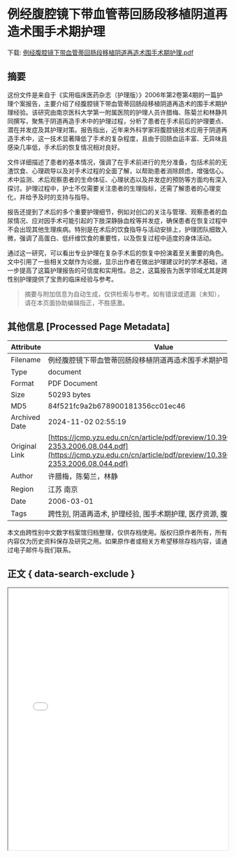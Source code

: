 # 例经腹腔镜下带血管蒂回肠段移植阴道再造术围手术期护理

<!-- tcd_download_link -->
下载: <a href="../例经腹腔镜下带血管蒂回肠段移植阴道再造术围手术期护理.pdf" download>例经腹腔镜下带血管蒂回肠段移植阴道再造术围手术期护理.pdf</a>
<!-- tcd_download_link_end -->

## 摘要

<!-- tcd_abstract -->
这份文件是来自于《实用临床医药杂志（护理版）》2006年第2卷第4期的一篇护理个案报告，主要介绍了经腹腔镜下带血管蒂回肠段移植阴道再造术的围手术期护理经验。该研究由南京医科大学第一附属医院的护理人员许腊梅、陈菊兰和林静共同撰写，聚焦于阴道再造手术中的护理过程，分析了患者在手术前后的护理要点、潜在并发症及其护理对策。报告指出，近年来外科学家将腹腔镜技术应用于阴道再造手术中，这一技术显著降低了手术的复杂程度，且由于回肠血运丰富、无异味且感染几率低，手术后的恢复情况相对良好。

文件详细描述了患者的基本情况，强调了在手术前进行的充分准备，包括术前的无渣饮食、心理疏导以及对手术过程的全面了解，以帮助患者消除顾虑，增强信心。术中监测、术后观察患者的生命体征、心理状态以及并发症的预防等方面均有深入探讨。护理过程中，护士不仅需要关注患者的生理指标，还需了解患者的心理变化，并给予及时的支持与指导。

报告还提到了术后的多个重要护理细节，例如对创口的关注与管理、观察患者的血尿情况、应对因手术可能引起的下肢深静脉血栓等并发症，确保患者在恢复过程中不会出现其他生理疾病。特别是在术后的饮食指导与活动安排上，护理团队细致入微，强调了高蛋白、低纤维饮食的重要性，以及恢复过程中适度的身体活动。

通过这一研究，可以看出专业护理在复杂手术后的恢复中扮演着至关重要的角色。文中引用了一些相关文献作为论据，显示出作者在做出护理建议时的学术基础，进一步提高了这篇护理报告的可信度和实用性。总之，这篇报告为医学领域尤其是跨性别护理提供了宝贵的临床经验与参考。

<!-- tcd_abstract_end -->

> 摘要与附加信息为自动生成，仅供检索与参考。如有错误或遗漏（未知），请在本页面协助编辑指正，不胜感激。

## 其他信息 [Processed Page Metadata]

| Attribute       | Value                                  |
|-----------------|----------------------------------------|
| Filename        | 例经腹腔镜下带血管蒂回肠段移植阴道再造术围手术期护理.pdf                             |
| Type            | document                                 |
| Format          | PDF Document                               |
| Size            | 50293 bytes                           |
| MD5             | 84f521fc9a2b678900181356cc01ec46                                  |
| Archived Date   | 2024-11-02 02:55:19                             |
| Original Link   | [https://jcmp.yzu.edu.cn/cn/article/pdf/preview/10.3969/j.issn.1672-2353.2006.08.044.pdf](https://jcmp.yzu.edu.cn/cn/article/pdf/preview/10.3969/j.issn.1672-2353.2006.08.044.pdf)                         |
| Author          | 许腊梅，陈菊兰，林静                               |
| Region          | 江苏 南京                               |
| Date            | 2006-03-01                                 |
| Tags            | 跨性别, 阴道再造术, 护理经验, 围手术期护理, 医疗资源, 腹腔镜技术                                 |

本文由跨性别中文数字档案馆归档整理，仅供存档使用。版权归原作者所有，所有内容仅为历史资料保存及研究之用。如果原作者或相关方希望移除存档内容，请通过电子邮件与我们联系。

## 正文 { data-search-exclude }

<!-- tcd_main_text -->
<iframe src="../例经腹腔镜下带血管蒂回肠段移植阴道再造术围手术期护理.pdf" width="100%" height="600px">
    <p>无法显示PDF，请下载查看。</p>
</iframe>
<!-- tcd_main_text_end -->

